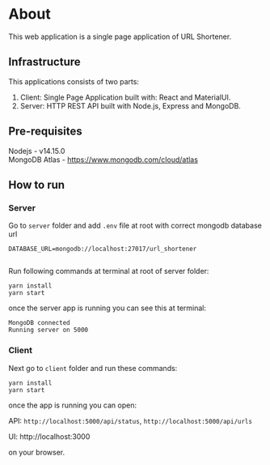 # About
This web application is a single page application of URL Shortener.

## Infrastructure

This applications consists of two parts:
  1. Client: Single Page Application built with: React and MaterialUI.
  2. Server: HTTP REST API built with Node.js, Express and MongoDB.

## Pre-requisites

Nodejs - v14.15.0\
MongoDB Atlas - https://www.mongodb.com/cloud/atlas

## How to run

### Server

Go to `server` folder and add `.env` file at root with correct mongodb database url

```
DATABASE_URL=mongodb://localhost:27017/url_shortener
	
```

Run following commands at terminal at root of server folder:

`yarn install`\
`yarn start`

once the server app is running you can see this at terminal:

`MongoDB connected`\
`Running server on 5000`

### Client

Next go to `client` folder and run these commands:

`yarn install`\
`yarn start`

once the app is running you can open:

API: `http://localhost:5000/api/status`, `http://localhost:5000/api/urls`

UI: http://localhost:3000

on your browser.

